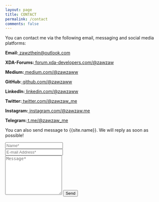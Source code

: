 ```yaml
---
layout: page
title: CONTACT
permalink: /contact
comments: false
---
```


<p>You can contact me via the following email, messaging and social media platforms:</p>
<p><b>Email:</b><a href="mailto:zawzthein@outlook.com"> zawzthein@outlook.com</a></p>
<p><b>XDA-Forums:</b><a href="https://forum.xda-developers.com/member.php?u=7581611"> forum.xda-developers.com/@zawzaw</a></p>
<p><b>Medium:</b><a href="https://medium.com/@zawzaww"> medium.com/@zawzaww</a></p>
<p><b>GitHub:</b><a href="https://github.com/zawzaww"> github.com/@zawzaww</a></p>
<p><b>LinkedIn:</b><a href="https://www.linkedin.com/in/zawzaww"> linkedin.com/@zawzaww</a></p>
<p><b>Twitter:</b><a href="https://twitter.com/zawzaw_me"> twitter.com/@zawzaw_me</a></p>
<p><b>Instagram:</b><a href="https://www.instagram.com/zawzaw.me"> instagram.com/@zawzaw.me</a></p>
<p><b>Telegram:</b><a href="https://t.me/zawzaw_me"> t.me/@zawzaw_me</a></p>

<form action="https://formspree.io/{{site.email}}" method="POST">    
<p class="mb-4">You can also send message to {{site.name}}. We will reply as soon as possible!</p>
<div class="form-group row">
<div class="col-md-6">
<input class="form-control" type="text" name="name" placeholder="Name*" required>
</div>
<div class="col-md-6">
<input class="form-control" type="email" name="_replyto" placeholder="E-mail Address*" required>
</div>
</div>
<textarea rows="8" class="form-control mb-3" name="message" placeholder="Message*" required></textarea>    
<input class="btn btn-dark" type="submit" value="Send">
</form>

